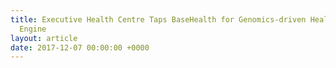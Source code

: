 ```yaml
---
title: Executive Health Centre Taps BaseHealth for Genomics-driven Health Assessment
  Engine
layout: article
date: 2017-12-07 00:00:00 +0000
---
```


